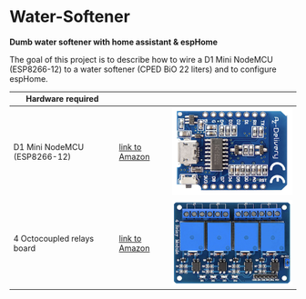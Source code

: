 # Water-Softener
**Dumb water softener with home assistant & espHome**

The goal of this project is to describe how to wire a D1 Mini NodeMCU (ESP8266-12) to a water softener (CPED BiO 22 liters) and to configure espHome.

| Hardware required  |  |  |
| ------------- | ------------- | ------------- |
| D1 Mini NodeMCU (ESP8266-12)  | [link to Amazon](https://www.amazon.fr/gp/product/B01N9RXGHY/ref=pe_3044141_189395771_pd_te_s_qp_im?_encoding=UTF8&pd_rd_i=B01N9RXGHY&pd_rd_r=AZ70N9HMVFQYPZTPVFX5&pd_rd_w=o2N3j&pd_rd_wg=VCi3Y)  | ![](https://github.com/tom34/Water-Softener/blob/33341fb78fcdb5e3516713293c75eb1e442d207a/pics-small/NodeMCU%20-%20D1%20Mini-XS.png)|
| 4 Octocoupled relays board  | [link to Amazon](https://www.amazon.fr/gp/product/B078Q8S9S9/ref=ppx_yo_dt_b_search_asin_title?ie=UTF8&psc=1) | ![](https://github.com/tom34/Water-Softener/blob/c4f95d90308fbb6db4f89fb76a1948137767a7ac/pics-small/4%20relays%20module-XS.png)|

